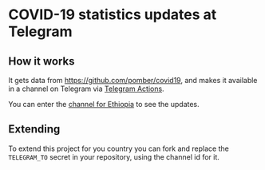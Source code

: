 # COVID-19 statistics updates at Telegram

## How it works

It gets data from https://github.com/pomber/covid19, and makes it available in a channel on Telegram via [Telegram Actions](https://github.com/appleboy/telegram-action).

You can enter the [channel for Ethiopia](http://t.me/cov2_eth) to see the updates.

## Extending

To extend this project for you country you can fork and replace the `TELEGRAM_TO` secret in your repository, using the channel id for it.